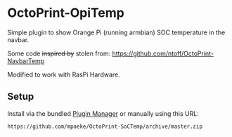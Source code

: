 # OctoPrint-OpiTemp

Simple plugin to show Orange Pi (running armbian) SOC temperature in the navbar.

Some code ~~inspired by~~ stolen from: https://github.com/ntoff/OctoPrint-NavbarTemp 

Modified to work with RasPi Hardware.

## Setup

Install via the bundled [Plugin Manager](https://github.com/foosel/OctoPrint/wiki/Plugin:-Plugin-Manager)
or manually using this URL:

    https://github.com/mpaeke/OctoPrint-SoCTemp/archive/master.zip

